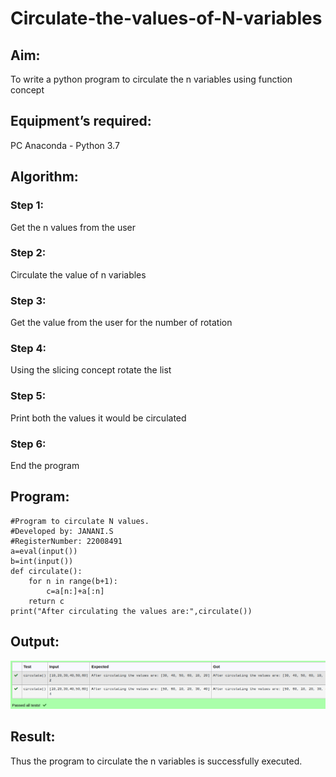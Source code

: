 # Circulate-the-values-of-N-variables
## Aim:
To write a python program to circulate the n variables using function concept
## Equipment’s required:
PC
Anaconda - Python 3.7
## Algorithm: 
### Step 1: 
Get the n values from the user
### Step 2: 
Circulate the value of n variables
### Step 3: 
Get the value from the user for the number of rotation
### Step 4: 
Using the slicing concept rotate the list
### Step 5: 
Print both the values it would be circulated
### Step 6: 
End the program
## Program:
```
#Program to circulate N values.
#Developed by: JANANI.S
#RegisterNumber: 22008491
a=eval(input())
b=int(input())
def circulate():
    for n in range(b+1):
        c=a[n:]+a[:n]
    return c 
print("After circulating the values are:",circulate())    
  ``` 
## Output:
![output](exp02output.png)
## Result:
Thus the program to circulate the n variables is successfully executed.